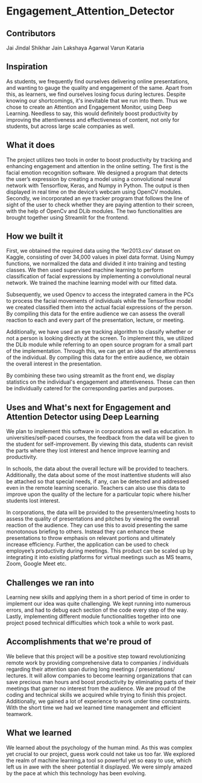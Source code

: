# Engagement_Attention_Detector

## Contributors
Jai Jindal
Shikhar Jain
Lakshaya Agarwal
Varun Kataria

## Inspiration
As students, we frequently find ourselves delivering online presentations, and wanting to gauge the quality and engagement of the same. Apart from this, as learners, we find ourselves losing focus during lectures. Despite knowing our shortcomings, it's inevitable that we run into them. Thus we chose to create an Attention and Engagement Monitor, using Deep Learning. Needless to say, this would definitely boost productivity by improving the attentiveness and effectiveness of content, not only for students, but across large scale companies as well.

## What it does
The project utilizes two tools in order to boost productivity by tracking and enhancing engagement and attention in the online setting. The first is the facial emotion recognition software. We designed a program that detects the user’s expression by creating a model using a convolutional neural network with Tensorflow, Keras, and Numpy in Python. The output is then displayed in real time on the device’s webcam using OpenCV modules. Secondly, we incorporated an eye tracker program that follows the line of sight of the user to check whether they are paying attention to their screen, with the help of OpenCv and DLib modules. The two functionalities are brought together using Streamlit for the frontend.

## How we built it
First, we obtained the required data using the ‘fer2013.csv’ dataset on Kaggle, consisting of over 34,000 values in pixel data format. Using Numpy functions, we normalized the data and divided it into training and testing classes. We then used supervised machine learning to perform classification of facial expressions by implementing a convolutional neural network. We trained the machine learning model with our fitted data.

Subsequently, we used Opencv to access the integrated camera in the PCs to process the facial movements of individuals while the Tensorflow model we created classified them into the actual facial expressions of the person. By compiling this data for the entire audience we can assess the overall reaction to each and every part of the presentation, lecture, or meeting.

Additionally, we have used an eye tracking algorithm to classify whether or not a person is looking directly at the screen. To implement this, we utilized the DLib module while referring to an open source program for a small part of the implementation. Through this, we can get an idea of the attentiveness of the individual. By compiling this data for the entire audience, we obtain the overall interest in the presentation.

By combining these two using streamlit as the front end, we display statistics on the individual's engagement and attentiveness. These can then be individually catered for the corresponding parties and purposes.

## Uses and What's next for Engagement and Attention Detector using Deep Learning
We plan to implement this software in corporations as well as education. In universities/self-paced courses, the feedback from the data will be given to the student for self-improvement. By viewing this data, students can revisit the parts where they lost interest and hence improve learning and productivity.

In schools, the data about the overall lecture will be provided to teachers. Additionally, the data about some of the most inattentive students will also be attached so that special needs, if any, can be detected and addressed even in the remote learning scenario. Teachers can also use this data to improve upon the quality of the lecture for a particular topic where his/her students lost interest.

In corporations, the data will be provided to the presenters/meeting hosts to assess the quality of presentations and pitches by viewing the overall reaction of the audience. They can use this to avoid presenting the same monotonous briefing to others. Instead they can enhance these presentations to throw emphasis on relevant portions and ultimately increase efficiency. Further, the application can be used to check employee’s productivity during meetings. This product can be scaled up by integrating it into existing platforms for virtual meetings such as MS teams, Zoom, Google Meet etc.

## Challenges we ran into
Learning new skills and applying them in a short period of time in order to implement our idea was quite challenging. We kept running into numerous errors, and had to debug each section of the code every step of the way. Lastly, implementing different module functionalities together into one project posed technical difficulties which took a while to work past.

## Accomplishments that we're proud of
We believe that this project will be a positive step toward revolutionizing remote work by providing comprehensive data to companies / individuals regarding their attention span during long meetings / presentations/ lectures. It will allow companies to become learning organizations that can save precious man hours and boost productivity by eliminating parts of their meetings that garner no interest from the audience. We are proud of the coding and technical skills we acquired while trying to finish this project. Additionally, we gained a lot of experience to work under time constraints. With the short time we had we learned time management and efficient teamwork.

## What we learned
We learned about the psychology of the human mind. As this was complex yet crucial to our project, guess work could not take us too far. We explored the realm of machine learning,a tool so powerful yet so easy to use, which left us in awe with the sheer potential it displayed. We were simply amazed by the pace at which this technology has been evolving.
